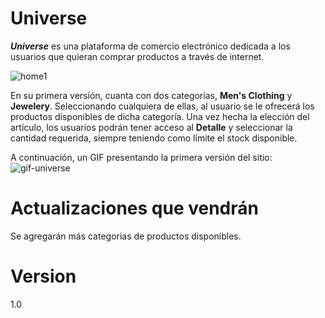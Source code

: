 # Universe


**_Universe_** es una plataforma de comercio electrónico dedicada a los usuarios que quieran comprar productos a través de internet.

![home1](https://user-images.githubusercontent.com/63387258/131039466-5ce0154e-ed54-4231-99e0-6373a0a0a510.JPG)




En su primera versión, cuanta con dos categorías, **Men's Clothing** y **Jewelery**.
Seleccionando cualquiera de ellas, al usuario se le ofrecerá los productos disponibles de dicha categoría. Una vez hecha la elección del artículo, los usuarios podrán tener acceso al **Detalle** y seleccionar la cantidad requerida, siempre teniendo como límite el stock disponible. 

A continuación, un GIF presentando la primera versión del sitio:
![gif-universe](https://user-images.githubusercontent.com/63387258/131040046-5e2f6bde-1bd4-4b17-8a86-fd1cd32029cd.gif)

# Actualizaciones que vendrán
Se agregarán más categorias de productos disponibles.

# Version
1.0

